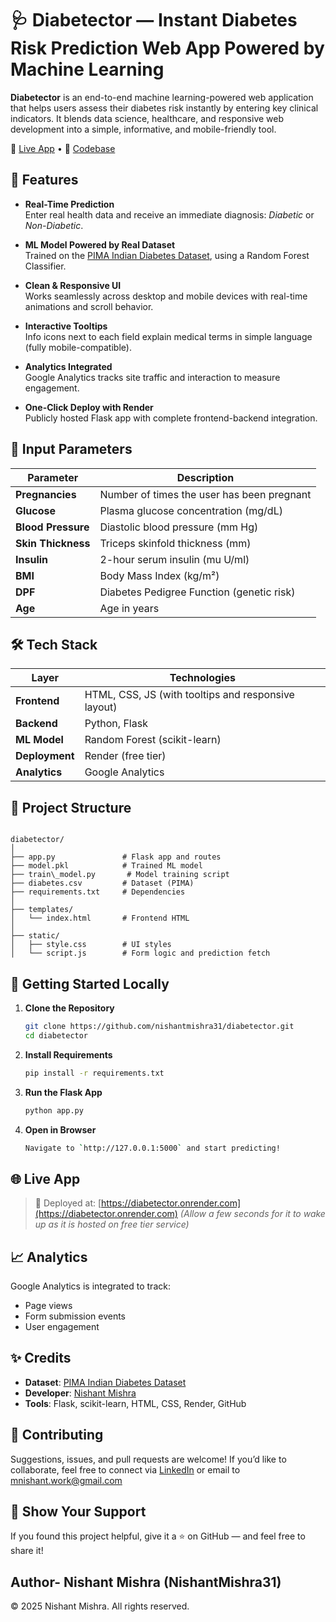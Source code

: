 # 🩺 Diabetector — Instant Diabetes Risk Prediction Web App Powered by Machine Learning

**Diabetector** is an end-to-end machine learning-powered web application that helps users assess their diabetes risk instantly by entering key clinical indicators. It blends data science, healthcare, and responsive web development into a simple, informative, and mobile-friendly tool.

🚀 [Live App](https://diabetector.onrender.com) • 🧠 [Codebase](https://github.com/nishantmishra31/diabetector)

## 🧩 Features

- **Real-Time Prediction**  
  Enter real health data and receive an immediate diagnosis: *Diabetic* or *Non-Diabetic*.

- **ML Model Powered by Real Dataset**  
  Trained on the [PIMA Indian Diabetes Dataset](https://www.kaggle.com/datasets/uciml/pima-indians-diabetes-database), using a Random Forest Classifier.

- **Clean & Responsive UI**  
  Works seamlessly across desktop and mobile devices with real-time animations and scroll behavior.

- **Interactive Tooltips**  
  Info icons next to each field explain medical terms in simple language (fully mobile-compatible).

- **Analytics Integrated**  
  Google Analytics tracks site traffic and interaction to measure engagement.

- **One-Click Deploy with Render**  
  Publicly hosted Flask app with complete frontend-backend integration.

## 🧠 Input Parameters

| Parameter         | Description                                  |
|------------------|----------------------------------------------|
| **Pregnancies**   | Number of times the user has been pregnant   |
| **Glucose**       | Plasma glucose concentration (mg/dL)         |
| **Blood Pressure**| Diastolic blood pressure (mm Hg)             |
| **Skin Thickness**| Triceps skinfold thickness (mm)              |
| **Insulin**       | 2-hour serum insulin (mu U/ml)               |
| **BMI**           | Body Mass Index (kg/m²)                      |
| **DPF**           | Diabetes Pedigree Function (genetic risk)    |
| **Age**           | Age in years                                 |

## 🛠️ Tech Stack

| Layer        | Technologies              |
|--------------|---------------------------|
| **Frontend** | HTML, CSS, JS (with tooltips and responsive layout) |
| **Backend**  | Python, Flask             |
| **ML Model** | Random Forest (scikit-learn) |
| **Deployment** | Render (free tier)      |
| **Analytics** | Google Analytics         |

## 📁 Project Structure

```

diabetector/
│
├── app.py               # Flask app and routes
├── model.pkl            # Trained ML model
├── train\_model.py       # Model training script
├── diabetes.csv         # Dataset (PIMA)
├── requirements.txt     # Dependencies
│
├── templates/
│   └── index.html       # Frontend HTML
│
├── static/
│   ├── style.css        # UI styles
│   └── script.js        # Form logic and prediction fetch

```


## 🚀 Getting Started Locally

1. **Clone the Repository**

   ```bash
   git clone https://github.com/nishantmishra31/diabetector.git
   cd diabetector
   ```

2. **Install Requirements**

   ```bash
   pip install -r requirements.txt
   ```

3. **Run the Flask App**

   ```bash
   python app.py
   ```

4. **Open in Browser**
 
   ```bash
   Navigate to `http://127.0.0.1:5000` and start predicting!
   ```
  

## 🌐 Live App

> 🧪 Deployed at: [https://diabetector.onrender.com](https://diabetector.onrender.com)
> *(Allow a few seconds for it to wake up as it is hosted on free tier service)*

## 📈 Analytics

Google Analytics is integrated to track:

* Page views
* Form submission events
* User engagement

## ✨ Credits

* **Dataset**: [PIMA Indian Diabetes Dataset](https://www.kaggle.com/datasets/uciml/pima-indians-diabetes-database)
* **Developer**: [Nishant Mishra](https://linkedin.com/in/nishant-mishra-)
* **Tools**: Flask, scikit-learn, HTML, CSS, Render, GitHub

## 🤝 Contributing

Suggestions, issues, and pull requests are welcome!
If you’d like to collaborate, feel free to connect via [LinkedIn](https://linkedin.com/in/nishant-mishra-) or email to mnishant.work@gmail.com

## 🌟 Show Your Support

If you found this project helpful, give it a ⭐ on GitHub — and feel free to share it!

## Author- Nishant Mishra (NishantMishra31)

© 2025 Nishant Mishra. All rights reserved.